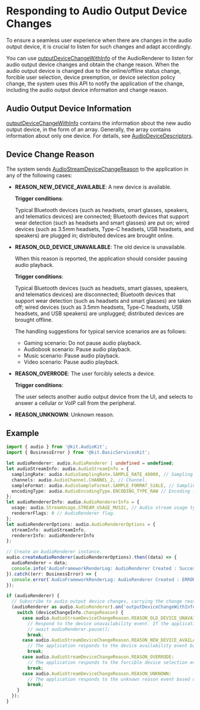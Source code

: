# Responding to Audio Output Device Changes

To ensure a seamless user experience when there are changes in the audio output device, it is crucial to listen for such changes and adapt accordingly.

You can use [outputDeviceChangeWithInfo](../../reference/apis-audio-kit/js-apis-audio.md#onoutputdevicechangewithinfo11) of the AudioRenderer to listen for audio output device changes and obtain the change reason. When the audio output device is changed due to the online/offline status change, forcible user selection, device preemption, or device selection policy change, the system uses this API to notify the application of the change, including the audio output device information and change reason.

## Audio Output Device Information

[outputDeviceChangeWithInfo](../../reference/apis-audio-kit/js-apis-audio.md#onoutputdevicechangewithinfo11) contains the information about the new audio output device, in the form of an array. Generally, the array contains information about only one device. For details, see [AudioDeviceDescriptors](../../reference/apis-audio-kit/js-apis-audio.md#audiodevicedescriptors).

## Device Change Reason

The system sends [AudioStreamDeviceChangeReason](../../reference/apis-audio-kit/js-apis-audio.md#audiostreamdevicechangereason11) to the application in any of the following cases:

- **REASON_NEW_DEVICE_AVAILABLE**: A new device is available.

  **Trigger conditions**:

  Typical Bluetooth devices (such as headsets, smart glasses, speakers, and telematics devices) are connected; Bluetooth devices that support wear detection (such as headsets and smart glasses) are put on; wired devices (such as 3.5mm headsets, Type-C headsets, USB headsets, and speakers) are plugged in; distributed devices are brought online.

- **REASON_OLD_DEVICE_UNAVAILABLE**: The old device is unavailable.

  When this reason is reported, the application should consider pausing audio playback.

  **Trigger conditions**:

  Typical Bluetooth devices (such as headsets, smart glasses, speakers, and telematics devices) are disconnected; Bluetooth devices that support wear detection (such as headsets and smart glasses) are taken off; wired devices (such as 3.5mm headsets, Type-C headsets, USB headsets, and USB speakers) are unplugged; distributed devices are brought offline.

  The handling suggestions for typical service scenarios are as follows:

  - Gaming scenario: Do not pause audio playback.
  - Audiobook scenario: Pause audio playback.
  - Music scenario: Pause audio playback.
  - Video scenario: Pause audio playback.

- **REASON_OVERRODE**: The user forcibly selects a device.

  **Trigger conditions**:

  The user selects another audio output device from the UI, and selects to answer a cellular or VoIP call from the peripheral.

- **REASON_UNKNOWN**: Unknown reason.

## Example

  ```ts
  import { audio } from '@kit.AudioKit';
  import { BusinessError } from '@kit.BasicServicesKit';
  
  let audioRenderer: audio.AudioRenderer | undefined = undefined;
  let audioStreamInfo: audio.AudioStreamInfo = {
    samplingRate: audio.AudioSamplingRate.SAMPLE_RATE_48000, // Sampling rate.
    channels: audio.AudioChannel.CHANNEL_2, // Channel.
    sampleFormat: audio.AudioSampleFormat.SAMPLE_FORMAT_S16LE, // Sampling format.
    encodingType: audio.AudioEncodingType.ENCODING_TYPE_RAW // Encoding format.
  };
  let audioRendererInfo: audio.AudioRendererInfo = {
    usage: audio.StreamUsage.STREAM_USAGE_MUSIC, // Audio stream usage type: music. Set this parameter based on the service scenario.
    rendererFlags: 0 // AudioRenderer flag.
  };
  let audioRendererOptions: audio.AudioRendererOptions = {
    streamInfo: audioStreamInfo,
    rendererInfo: audioRendererInfo
  };
  
  // Create an AudioRenderer instance.
  audio.createAudioRenderer(audioRendererOptions).then((data) => {
    audioRenderer = data;
    console.info('AudioFrameworkRenderLog: AudioRenderer Created : Success : Stream Type: SUCCESS');
  }).catch((err: BusinessError) => {
    console.error(`AudioFrameworkRenderLog: AudioRenderer Created : ERROR : ${err}`);
  });
  
  if (audioRenderer) {
    // Subscribe to audio output device changes, carrying the change reason.
    (audioRenderer as audio.AudioRenderer).on('outputDeviceChangeWithInfo', async (deviceChangeInfo: audio.AudioStreamDeviceChangeInfo) => {
      switch (deviceChangeInfo.changeReason) {
        case audio.AudioStreamDeviceChangeReason.REASON_OLD_DEVICE_UNAVAILABLE:
          // Respond to the device unavailability event. If the application is playing content, pause the playback and update the UX.
          // await audioRenderer.pause();
          break;
        case audio.AudioStreamDeviceChangeReason.REASON_NEW_DEVICE_AVAILABLE:
          // The application responds to the device availability event based on the service status.
          break;
        case audio.AudioStreamDeviceChangeReason.REASON_OVERRODE:
          // The application responds to the forcible device selection event based on the service status.
          break;
        case audio.AudioStreamDeviceChangeReason.REASON_UNKNOWN:
          // The application responds to the unknown reason event based on the service status.
          break;
      }
    });
  }
  ```
